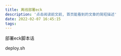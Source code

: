 ```yaml
---
title: 离线部署eck
description: '点击阅读前文前, 首页能看到的文章的简短描述'
date: 2022-02-07 16:45:15
tags:
---
```


部署eck脚本话

deploy.sh

